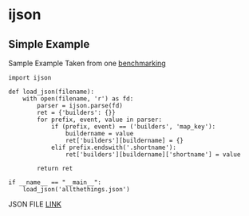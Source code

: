 # ijson




## Simple Example


Sample Example Taken from one [benchmarking](http://explique.me/Ijson/)

```
import ijson

def load_json(filename):
    with open(filename, 'r') as fd:
        parser = ijson.parse(fd)
        ret = {'builders': {}}
        for prefix, event, value in parser:
            if (prefix, event) == ('builders', 'map_key'):
                buildername = value
                ret['builders'][buildername] = {}
            elif prefix.endswith('.shortname'):
                ret['builders'][buildername]['shortname'] = value

        return ret

if __name__ == "__main__":
    load_json('allthethings.json')

```

JSON FILE [LINK](https://secure.pub.build.mozilla.org/builddata/reports/allthethings.json)

